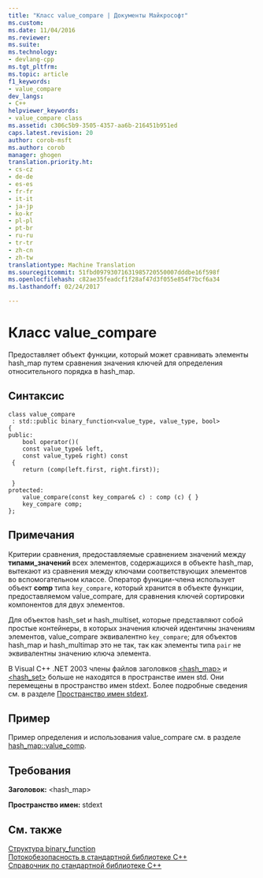 ```yaml
---
title: "Класс value_compare | Документы Майкрософт"
ms.custom: 
ms.date: 11/04/2016
ms.reviewer: 
ms.suite: 
ms.technology:
- devlang-cpp
ms.tgt_pltfrm: 
ms.topic: article
f1_keywords:
- value_compare
dev_langs:
- C++
helpviewer_keywords:
- value_compare class
ms.assetid: c306c5b9-3505-4357-aa6b-216451b951ed
caps.latest.revision: 20
author: corob-msft
ms.author: corob
manager: ghogen
translation.priority.ht:
- cs-cz
- de-de
- es-es
- fr-fr
- it-it
- ja-jp
- ko-kr
- pl-pl
- pt-br
- ru-ru
- tr-tr
- zh-cn
- zh-tw
translationtype: Machine Translation
ms.sourcegitcommit: 51fbd09793071631985720550007dddbe16f598f
ms.openlocfilehash: c82ae35feadcf1f28af47d3f055e854f7bcf6a34
ms.lasthandoff: 02/24/2017

---
```

# <a name="valuecompare-class"></a>Класс value_compare
Предоставляет объект функции, который может сравнивать элементы hash_map путем сравнения значения ключей для определения относительного порядка в hash_map.  
  
## <a name="syntax"></a>Синтаксис  
  
```
class value_compare
 : std::public binary_function<value_type, value_type, bool>
{
public:
    bool operator()(
    const value_type& left,
    const value_type& right) const
 {
    return (comp(left.first, right.first));

 }
protected:
    value_compare(const key_compare& c) : comp (c) { }
    key_compare comp;
};
```  
  
## <a name="remarks"></a>Примечания  
 Критерии сравнения, предоставляемые сравнением значений между **типами_значений** всех элементов, содержащихся в объекте hash_map, вытекают из сравнения между ключами соответствующих элементов во вспомогательном классе. Оператор функции-члена использует объект **comp** типа `key_compare`, который хранится в объекте функции, предоставляемом value_compare, для сравнения ключей сортировки компонентов для двух элементов.  
  
 Для объектов hash_set и hash_multiset, которые представляют собой простые контейнеры, в которых значения ключей идентичны значениям элементов, value_compare эквивалентно `key_compare`; для объектов hash_map и hash_multimap это не так, так как элементы типа `pair` не эквивалентны значению ключа элемента.  
  
 В Visual C++ .NET 2003 члены файлов заголовков [<hash_map>](../standard-library/hash-map.md) и [<hash_set>](../standard-library/hash-set.md) больше не находятся в пространстве имен std. Они перемещены в пространство имен stdext. Более подробные сведения см. в разделе [Пространство имен stdext](../standard-library/stdext-namespace.md).  
  
## <a name="example"></a>Пример  
 Пример определения и использования value_compare см. в разделе [hash_map::value_comp](../standard-library/hash-map-class.md#hash_map__value_comp).  
  
## <a name="requirements"></a>Требования  
 **Заголовок:** \<hash_map>  
  
 **Пространство имен:** stdext  
  
## <a name="see-also"></a>См. также  
 [Структура binary_function](../standard-library/binary-function-struct.md)   
 [Потокобезопасность в стандартной библиотеке C++](../standard-library/thread-safety-in-the-cpp-standard-library.md)   
 [Справочник по стандартной библиотеке C++](../standard-library/cpp-standard-library-reference.md)




